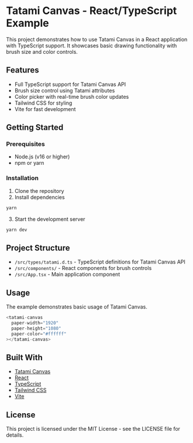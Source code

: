 # Tatami Canvas - React/TypeScript Example

This project demonstrates how to use Tatami Canvas in a React application with TypeScript support. It showcases basic drawing functionality with brush size and color controls.

## Features

- Full TypeScript support for Tatami Canvas API
- Brush size control using Tatami attributes
- Color picker with real-time brush color updates
- Tailwind CSS for styling
- Vite for fast development

## Getting Started

### Prerequisites

- Node.js (v16 or higher)
- npm or yarn

### Installation

1. Clone the repository
2. Install dependencies
```bash
yarn
```

3. Start the development server
```bash
yarn dev
```

## Project Structure

- `/src/types/tatami.d.ts` - TypeScript definitions for Tatami Canvas API
- `/src/components/` - React components for brush controls
- `/src/App.tsx` - Main application component

## Usage

The example demonstrates basic usage of Tatami Canvas.

```typescript
<tatami-canvas
  paper-width="1920"
  paper-height="1080"
  paper-color="#ffffff"
></tatami-canvas>
```

## Built With

- [Tatami Canvas](https://tatami.dev/)
- [React](https://reactjs.org/)
- [TypeScript](https://www.typescriptlang.org/)
- [Tailwind CSS](https://tailwindcss.com/)
- [Vite](https://vitejs.dev/)

## License

This project is licensed under the MIT License - see the LICENSE file for details.
